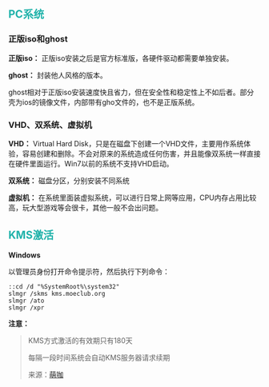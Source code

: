 ## <font color="lightseagreen">PC系统</font>

### 正版iso和ghost

**正版iso：** 正版iso安装之后是官方标准版，各硬件驱动都需要单独安装。

**ghost：** 封装他人风格的版本。

ghost相对于正版iso安装速度快且省力，但在安全性和稳定性上不如后者。部分壳为ios的镜像文件，内部带有gho文件的，也不是正版系统。

### VHD、双系统、虚拟机

**VHD：**  Virtual Hard Disk，只是在磁盘下创建一个VHD文件，主要用作系统体验，容易创建和删除。不会对原来的系统造成任何伤害，并且能像双系统一样直接在硬件里面运行。Win7以前的系统不支持VHD启动。

**双系统：** 磁盘分区，分别安装不同系统

**虚拟机：** 在系统里面装虚拟系统，可以进行日常上网等应用，CPU内存占用比较高，玩大型游戏等会很卡，其他一般不会出问题。

## <font color="lightseagreen">KMS激活</font>

**Windows**

以管理员身份打开命令提示符，然后执行下列命令：

```
::cd /d "%SystemRoot%\system32"
slmgr /skms kms.moeclub.org
slmgr /ato
slmgr /xpr
```

**注意：**

> KMS方式激活的有效期只有180天
>
> 每隔一段时间系统会自动KMS服务器请求续期
>
> 来源：<a title="KMS激活" href="https://moeclub.org/kms?spm=23.4" target="_blank">萌咖</a>